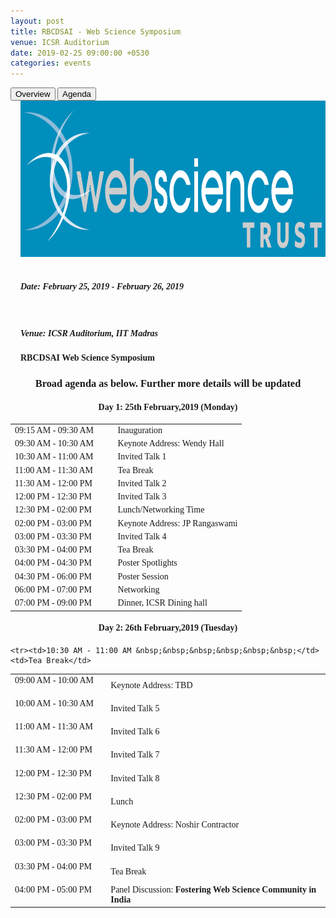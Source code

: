 ```yaml
---
layout: post
title: RBCDSAI - Web Science Symposium
venue: ICSR Auditorium
date: 2019-02-25 09:00:00 +0530
categories: events
---
```


<html>
<head>
<meta name="viewport" content="width=device-width, initial-scale=1">
<style>
body {font-family: Times New Roman;}

/* Style the tab */
.tab {
  overflow: hidden;
  border: 1px solid #ccc;
  background-color: #f1f1f1;
}

/* Style the buttons inside the tab */
.tab button {
  background-color: inherit;
  float: left;
  border: none;
  outline: none;
  cursor: pointer;
  padding: 14px 16px;
  transition: 0.3s;
  font-size: 17px;
}

/* Change background color of buttons on hover */
.tab button:hover {
  background-color: #ddd;
}

/* Create an active/current tablink class */
.tab button.active {
  background-color: #ccc;
}

/* Style the tab content */
.tabcontent {
  display: none;
  padding: 6px 12px;
  border: 1px solid #ccc;
  border-top: none;
}
</style>
</head>
<body>



<div class="tab">
  <button class="tablinks" onclick="openCity(event, 'London')">Overview</button>
  <button class="tablinks" onclick="openCity(event, 'Paris')">Agenda</button>
</div>

<div id="London" class="tabcontent">
  <div style="padding-left:16px">
<img src="/assets/wst.jpg" alt="wst-image" style="width:1100px;height:250px;"><br><br>

  <h5>Date: <strong>February 25, 2019 - February 26, 2019 </strong></h5><br>
  <h5>Venue: <strong>ICSR Auditorium, IIT Madras</strong><br>
  <h4><strong>RBCDSAI Web Science Symposium </strong></h4>
</div>
</div>

<div id="Paris" class="tabcontent">
  <h3 align="center">Broad agenda as below. Further more details will be updated </h3>
<h4 align="center"><strong>Day 1: 25th February,2019 (Monday)</strong> </h4>
<table align="center">
  <tr>
    <td>09:15 AM - 09:30 AM &nbsp;&nbsp;&nbsp;&nbsp;&nbsp;&nbsp;</td>
    <td>Inauguration</td>
    
  </tr>
  <tr>
    <td>09:30 AM - 10:30 AM &nbsp;&nbsp;&nbsp;&nbsp;&nbsp;&nbsp;</td>
    <td>Keynote Address: Wendy Hall</td>
    
  </tr>
  <tr>
    <td>10:30 AM - 11:00 AM&nbsp;&nbsp;&nbsp;&nbsp;&nbsp;&nbsp;</td>
    <td>	Invited Talk 1</td>
    
  </tr>
  <tr>
    <td>11:00 AM - 11:30 AM &nbsp;&nbsp;&nbsp;&nbsp;&nbsp;&nbsp;</td>
    <td>Tea Break</td>
    
  </tr>
  <tr>
    <td>11:30 AM - 12:00 PM &nbsp;&nbsp;&nbsp;&nbsp;&nbsp;&nbsp;</td>
    <td>Invited Talk 2</td>
    
  </tr>
  <tr>
    <td>12:00 PM - 12:30 PM &nbsp;&nbsp;&nbsp;&nbsp;&nbsp;&nbsp;</td>
    <td>Invited Talk 3</td>
    
  </tr>
  <tr>
    <td>12:30 PM - 02:00 PM &nbsp;&nbsp;&nbsp;&nbsp;&nbsp;&nbsp;</td>
    <td>Lunch/Networking Time</td>
    
  </tr>
  <tr>
    <td>02:00 PM - 03:00 PM &nbsp;&nbsp;&nbsp;&nbsp;&nbsp;&nbsp;</td>
    <td>Keynote Address: JP Rangaswami</td>
    
  </tr>
  <tr>
    <td>03:00 PM - 03:30 PM &nbsp;&nbsp;&nbsp;&nbsp;&nbsp;&nbsp;</td>
    <td>	Invited Talk 4</td>
    
  </tr> 
  <tr>
    <td>03:30 PM - 04:00 PM &nbsp;&nbsp;&nbsp;&nbsp;&nbsp;&nbsp;</td>
    <td>Tea Break</td>
    
  </tr>
   <tr>
    <td>04:00 PM - 04:30 PM &nbsp;&nbsp;&nbsp;&nbsp;&nbsp;&nbsp;</td>
    <td>Poster Spotlights</td>
    
  </tr>
  <tr>
    <td>04:30 PM - 06:00 PM &nbsp;&nbsp;&nbsp;&nbsp;&nbsp;&nbsp;</td>
    <td>Poster Session</td>
    
  </tr>
  <tr>
    <td>06:00 PM - 07:00 PM &nbsp;&nbsp;&nbsp;&nbsp;&nbsp;&nbsp;</td>
    <td>Networking</td>
    
  </tr>
  
  <tr>
    <td>07:00 PM - 09:00 PM &nbsp;&nbsp;&nbsp;&nbsp;&nbsp;&nbsp;</td>
    <td>Dinner, ICSR Dining hall</td>
</table>
<h4 align="center"><strong>Day 2: 26th February,2019 (Tuesday)</strong> </h4>

<table align="center">
  <tr>
    <td>09:00 AM - 10:00 AM &nbsp;&nbsp;&nbsp;&nbsp;&nbsp;&nbsp;</td>
    <td>Keynote Address: TBD</td>
    
  </tr>
  <tr>
    <td>10:00 AM - 10:30 AM &nbsp;&nbsp;&nbsp;&nbsp;&nbsp;&nbsp;</td>
    <td>Invited Talk 5</td>
    
  </tr>
  
    <tr><td>10:30 AM - 11:00 AM &nbsp;&nbsp;&nbsp;&nbsp;&nbsp;&nbsp;</td>
    <td>Tea Break</td>
    
  </tr>
  <tr>
    <td>11:00 AM - 11:30 AM &nbsp;&nbsp;&nbsp;&nbsp;&nbsp;&nbsp;</td>
    <td>Invited Talk 6</td>
    
  </tr>
  <tr>
    <td>11:30 AM - 12:00 PM &nbsp;&nbsp;&nbsp;&nbsp;&nbsp;&nbsp;</td>
    <td>Invited Talk 7</td>
    
  </tr>
  <tr>
    <td>12:00 PM - 12:30 PM &nbsp;&nbsp;&nbsp;&nbsp;&nbsp;&nbsp;</td>
    <td>Invited Talk 8</td>
    
  </tr>
  <tr>
    <td>12:30 PM - 02:00 PM &nbsp;&nbsp;&nbsp;&nbsp;&nbsp;&nbsp;</td>
    <td>Lunch</td>
    
  </tr>
  <tr>
    <td>02:00 PM - 03:00 PM &nbsp;&nbsp;&nbsp;&nbsp;&nbsp;&nbsp;</td>
    <td>Keynote Address: Noshir Contractor</td>
    
  </tr> 
  <tr>
    <td>03:00 PM - 03:30 PM &nbsp;&nbsp;&nbsp;&nbsp;&nbsp;&nbsp;</td>
    <td>Invited Talk 9</td>
    
  </tr>
   <tr>
    <td>03:30 PM - 04:00 PM &nbsp;&nbsp;&nbsp;&nbsp;&nbsp;&nbsp;</td>
    <td>Tea Break</td>
    
  </tr>
  <tr>
    <td>04:00 PM - 05:00 PM &nbsp;&nbsp;&nbsp;&nbsp;&nbsp;&nbsp;</td>
    <td>Panel Discussion: <strong>Fostering Web Science Community in India</strong></td>
    
  </tr>
 
</table>
 
</div>


<script>
function openCity(evt, cityName) {
  var i, tabcontent, tablinks;
  tabcontent = document.getElementsByClassName("tabcontent");
  for (i = 0; i < tabcontent.length; i++) {
    tabcontent[i].style.display = "none";
  }
  tablinks = document.getElementsByClassName("tablinks");
  for (i = 0; i < tablinks.length; i++) {
    tablinks[i].className = tablinks[i].className.replace(" active", "");
  }
  document.getElementById(cityName).style.display = "block";
  evt.currentTarget.className += " active";
}
</script>
